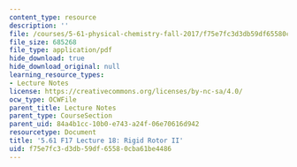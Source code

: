 ```yaml
---
content_type: resource
description: ''
file: /courses/5-61-physical-chemistry-fall-2017/f75e7fc3d3db59df65580cba61be4486_MIT5_61F17_lec18.pdf
file_size: 685268
file_type: application/pdf
hide_download: true
hide_download_original: null
learning_resource_types:
- Lecture Notes
license: https://creativecommons.org/licenses/by-nc-sa/4.0/
ocw_type: OCWFile
parent_title: Lecture Notes
parent_type: CourseSection
parent_uid: 84a4b1cc-10b0-e743-a24f-06e70616d942
resourcetype: Document
title: '5.61 F17 Lecture 18: Rigid Rotor II'
uid: f75e7fc3-d3db-59df-6558-0cba61be4486
---
```

